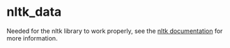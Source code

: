 # nltk_data

Needed for the nltk library to work properly, see the [nltk documentation](https://www.nltk.org/data.html) for more information.